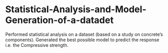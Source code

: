 # Statistical-Analysis-and-Model-Generation-of-a-datadet
Performed statistical analysis  on a dataset (based on a study on concrete’s components). Generated the best possible model to predict the response i.e. the Compressive strength.
